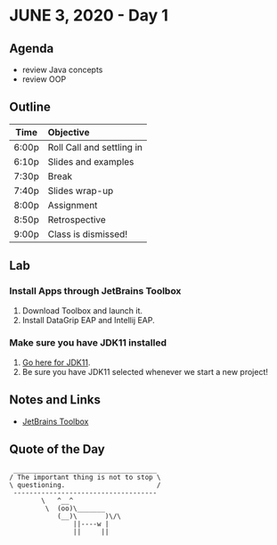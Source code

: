 

# JUNE 3, 2020 - Day 1


## Agenda

- review Java concepts
- review OOP

## Outline

| Time   | Objective                        |
| -------|:---------------------------------|
| 6:00p  | Roll Call and settling in        |
| 6:10p  | Slides and examples              |
| 7:30p  | Break                            |
| 7:40p  | Slides wrap-up                   |
| 8:00p  | Assignment                       |
| 8:50p  | Retrospective                    |
| 9:00p  | Class is dismissed!              |

## Lab

### Install Apps through JetBrains Toolbox

1. Download Toolbox and launch it.
2. Install DataGrip EAP and Intellij EAP.

### Make sure you have JDK11 installed

1. [Go here for JDK11](https://adoptopenjdk.net/).
2. Be sure you have JDK11 selected whenever we start a new project! 

<!-- ## Hand in Assignments
>these are expected to be handed in through TiTuS. -->

## Notes and Links

- [JetBrains Toolbox](https://www.jetbrains.com/toolbox-app/)

## Quote of the Day

```
 ____________________________________
/ The important thing is not to stop \
\ questioning.                       /
 ------------------------------------
        \   ^__^
         \  (oo)\_______
            (__)\       )\/\
                ||----w |
                ||     ||

```
